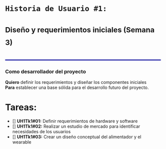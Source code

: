 # `Historia de Usuario #1:`  
# <sup/> Diseño y requerimientos iniciales (Semana 3)

![line](/desarrollo/assets/line.png)

### **Como desarrollador del proyecto**  

**Quiero** definir los requerimientos y diseñar los componentes iniciales  
**Para** establecer una base sólida para el desarrollo futuro del proyecto.  

# **Tareas**:

- [] **UH1Tk1#01:** Definir requerimientos de hardware y software  
- [] **UH1Tk1#02:** Realizar un estudio de mercado para identificar necesidades de los usuarios  
- [] **UH1Tk1#03:** Crear un diseño conceptual del alimentador y el wearable